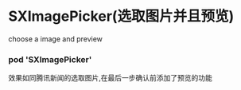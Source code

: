 # SXImagePicker(选取图片并且预览)
choose a image and preview
### pod 'SXImagePicker'
效果如同腾讯新闻的选取图片,在最后一步确认前添加了预览的功能
